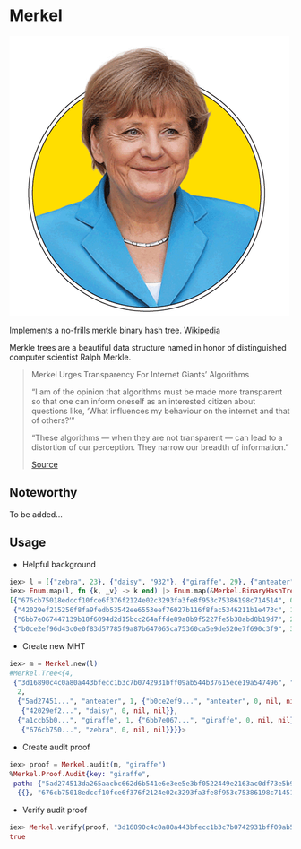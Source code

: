 Merkel
==========
![Logo](https://raw.githubusercontent.com/brpandey/merkel/master/priv/images/merkel.png)

Implements a no-frills merkle binary hash tree. [Wikipedia](https://en.wikipedia.org/wiki/Merkle_tree)

Merkle trees are a beautiful data structure named in honor of distinguished computer scientist Ralph Merkle.

> Merkel Urges Transparency For Internet Giants’ Algorithms
>
> “I am of the opinion that algorithms must be made more transparent so that one 
> can inform oneself as an interested citizen about questions like, ‘What influences my 
> behaviour on the internet and that of others?’” 
>
> “These algorithms — when they are not transparent — can lead to a distortion of our perception. 
> They narrow our breadth of information.”
>> 
> [Source](http://www.newsmediauk.org/Latest/merkel-calls-for-transparency-of-internet-giants-algorithms)

## Noteworthy

To be added...


## Usage

* Helpful background

```elixir
iex> l = [{"zebra", 23}, {"daisy", "932"}, {"giraffe", 29}, {"anteater", "12"}]
iex> Enum.map(l, fn {k, _v} -> k end) |> Enum.map(&Merkel.BinaryHashTree.hash/1) |> Enum.with_index  
[{"676cb75018edccf10fce6f376f2124e02c3293fa3fe8f953c75386198c714514", 0},
 {"42029ef215256f8fa9fedb53542ee6553eef76027b116f8fac5346211b1e473c", 1},
 {"6bb7e067447139b18f6094d2d15bcc264affde89a8b9f5227fe5b38abd8b19d7", 2},
 {"b0ce2ef96d43c0e0f83d57785f9a87b647065ca75360ca5e9de520e7f690c3f9", 3}]
```

* Create new MHT

```elixir
iex> m = Merkel.new(l)                                                                              
#Merkel.Tree<{4,
 {"3d16890c4c0a80a443bfecc1b3c7b0742931bff09ab544b37615ece19a547496", "daisy",
  2,
  {"5ad27451...", "anteater", 1, {"b0ce2ef9...", "anteater", 0, nil, nil},
   {"42029ef2...", "daisy", 0, nil, nil}},
  {"a1ccb5b0...", "giraffe", 1, {"6bb7e067...", "giraffe", 0, nil, nil},
   {"676cb750...", "zebra", 0, nil, nil}}}}>
```

* Create audit proof

```elixir
iex> proof = Merkel.audit(m, "giraffe")
%Merkel.Proof.Audit{key: "giraffe",
 path: {"5ad274513da265aacbc662d6b541e6e3ee5e3bf0522449e2163ac0df73e5b92c",
  {{}, "676cb75018edccf10fce6f376f2124e02c3293fa3fe8f953c75386198c714514"}}}

```

* Verify audit proof

```elixir
iex> Merkel.verify(proof, "3d16890c4c0a80a443bfecc1b3c7b0742931bff09ab544b37615ece19a547496")
true
```